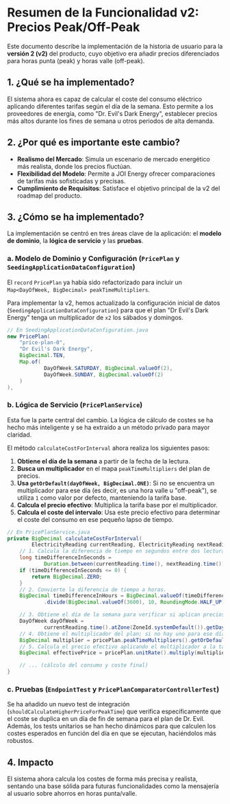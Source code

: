 # Resumen de la Funcionalidad v2: Precios Peak/Off-Peak

Este documento describe la implementación de la historia de usuario para la **versión 2 (v2)** del producto, cuyo objetivo era añadir precios diferenciados para horas punta (peak) y horas valle (off-peak).

## 1. ¿Qué se ha implementado?

El sistema ahora es capaz de calcular el coste del consumo eléctrico aplicando diferentes tarifas según el día de la semana. Esto permite a los proveedores de energía, como "Dr. Evil's Dark Energy", establecer precios más altos durante los fines de semana u otros periodos de alta demanda.

## 2. ¿Por qué es importante este cambio?

- **Realismo del Mercado**: Simula un escenario de mercado energético más realista, donde los precios fluctúan.
- **Flexibilidad del Modelo**: Permite a JOI Energy ofrecer comparaciones de tarifas más sofisticadas y precisas.
- **Cumplimiento de Requisitos**: Satisface el objetivo principal de la v2 del roadmap del producto.

## 3. ¿Cómo se ha implementado?

La implementación se centró en tres áreas clave de la aplicación: el **modelo de dominio**, la **lógica de servicio** y las **pruebas**.

### a. Modelo de Dominio y Configuración (`PricePlan` y `SeedingApplicationDataConfiguration`)

El `record` `PricePlan` ya había sido refactorizado para incluir un `Map<DayOfWeek, BigDecimal> peakTimeMultipliers`.

Para implementar la v2, hemos actualizado la configuración inicial de datos (`SeedingApplicationDataConfiguration`) para que el plan "Dr Evil's Dark Energy" tenga un multiplicador de `x2` los sábados y domingos.

```java
// En SeedingApplicationDataConfiguration.java
new PricePlan(
    "price-plan-0",
    "Dr Evil's Dark Energy",
    BigDecimal.TEN,
    Map.of(
            DayOfWeek.SATURDAY, BigDecimal.valueOf(2),
            DayOfWeek.SUNDAY, BigDecimal.valueOf(2)
    )
),
```

### b. Lógica de Servicio (`PricePlanService`)

Esta fue la parte central del cambio. La lógica de cálculo de costes se ha hecho más inteligente y se ha extraído a un método privado para mayor claridad.

El método `calculateCostForInterval` ahora realiza los siguientes pasos:

1.  **Obtiene el día de la semana** a partir de la fecha de la lectura.
2.  **Busca un multiplicador** en el mapa `peakTimeMultipliers` del plan de precios.
3.  **Usa `getOrDefault(dayOfWeek, BigDecimal.ONE)`**: Si no se encuentra un multiplicador para ese día (es decir, es una hora valle u "off-peak"), se utiliza `1` como valor por defecto, manteniendo la tarifa base.
4.  **Calcula el precio efectivo**: Multiplica la tarifa base por el multiplicador.
5.  **Calcula el coste del intervalo**: Usa este precio efectivo para determinar el coste del consumo en ese pequeño lapso de tiempo.

```java
// En PricePlanService.java
private BigDecimal calculateCostForInterval(
        ElectricityReading currentReading, ElectricityReading nextReading, PricePlan pricePlan) {
    // 1. Calcula la diferencia de tiempo en segundos entre dos lecturas.
    long timeDifferenceInSeconds =
            Duration.between(currentReading.time(), nextReading.time()).getSeconds();
    if (timeDifferenceInSeconds <= 0) {
        return BigDecimal.ZERO;
    }
    // 2. Convierte la diferencia de tiempo a horas.
    BigDecimal timeDifferenceInHours = BigDecimal.valueOf(timeDifferenceInSeconds)
            .divide(BigDecimal.valueOf(3600), 10, RoundingMode.HALF_UP);

    // 3. Obtiene el día de la semana para verificar si aplican precios de horas punta (peak).
    DayOfWeek dayOfWeek =
            currentReading.time().atZone(ZoneId.systemDefault()).getDayOfWeek();
    // 4. Obtiene el multiplicador del plan; si no hay uno para ese día, usa 1 (sin sobrecoste).
    BigDecimal multiplier = pricePlan.peakTimeMultipliers().getOrDefault(dayOfWeek, BigDecimal.ONE);
    // 5. Calcula el precio efectivo aplicando el multiplicador a la tarifa base.
    BigDecimal effectivePrice = pricePlan.unitRate().multiply(multiplier);

    // ... (cálculo del consumo y coste final)
}
```

### c. Pruebas (`EndpointTest` y `PricePlanComparatorControllerTest`)

Se ha añadido un nuevo test de integración (`shouldCalculateHigherPriceForPeakTime`) que verifica específicamente que el coste se duplica en un día de fin de semana para el plan de Dr. Evil. Además, los tests unitarios se han hecho dinámicos para que calculen los costes esperados en función del día en que se ejecutan, haciéndolos más robustos.

## 4. Impacto

El sistema ahora calcula los costes de forma más precisa y realista, sentando una base sólida para futuras funcionalidades como la mensajería al usuario sobre ahorros en horas punta/valle.

